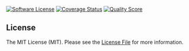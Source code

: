 [![Software License][ico-license]](license.md)
[![Coverage Status][ico-scrutinizer]][link-scrutinizer]
[![Quality Score][ico-code-quality]][link-code-quality]

## License

The MIT License (MIT). Please see the [License File](license.md) for more information.

[ico-license]: https://img.shields.io/badge/license-MIT-brightgreen.svg
[ico-scrutinizer]: https://scrutinizer-ci.com/b/timonbug/csm/badges/coverage.png?b=master&s=d5995681eac94e47186376607503aca5a3adb289
[ico-code-quality]: https://scrutinizer-ci.com/b/timonbug/csm/badges/quality-score.png?b=master&s=62bca47a1240740956507fc757861adc7ebadaee
[link-scrutinizer]: https://scrutinizer-ci.com/b/timonbug/csm/?branch=master
[link-code-quality]: https://scrutinizer-ci.com/b/timonbug/csm/?branch=master
